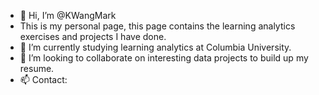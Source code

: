 - 👋 Hi, I’m @KWangMark
- This is my personal page, this page contains the learning analytics exercises and projects I have done. 
- 🌱 I’m currently studying learning analytics at Columbia University.
- 💞️ I’m looking to collaborate on interesting data projects to build up my resume.  
- 📫 Contact: 

<!---
KWangMark/KWangMark is a ✨ special ✨ repository because its `README.md` (this file) appears on your GitHub profile.
You can click the Preview link to take a look at your changes.
--->
